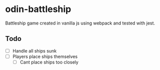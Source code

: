 # odin-battleship

Battleship game created in vanilla js using webpack and tested with jest.

## Todo

- [ ] Handle all ships sunk
- [ ] Players place ships themselves
  - [ ] Cant place ships too closely
